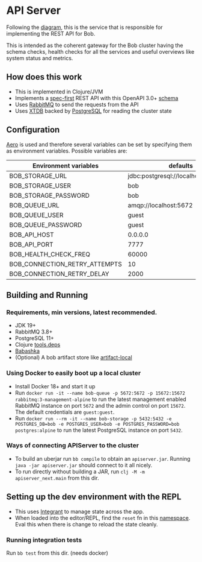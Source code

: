 # API Server

Following the [diagram](https://github.com/bob-cd/bob/issues/70#issuecomment-611661635), this is the service that is responsible for implementing the REST API for Bob.

This is intended as the coherent gateway for the Bob cluster having the schema checks, health checks for all the services and useful overviews like system status and metrics.

## How does this work
- This is implemented in Clojure/JVM
- Implements a [spec-first](https://www.atlassian.com/blog/technology/spec-first-api-development) REST API with this OpenAPI 3.0+ [schema](/apiserver/src/main/resources/bob/api.yaml)
- Uses [RabbitMQ](https://www.rabbitmq.com/) to send the requests from the API
- Uses [XTDB](https://xtdb.com) backed by [PostgreSQL](https://www.postgresql.org/) for reading the cluster state

## Configuration
[Aero](https://github.com/juxt/aero) is used and therefore several variables can be set by specifying them as environment variables. Possible variables are:

| Environment variables         | defaults                             |
|-------------------------------|--------------------------------------|
| BOB_STORAGE_URL               | jdbc:postgresql://localhost:5432/bob |
| BOB_STORAGE_USER              | bob                                  |
| BOB_STORAGE_PASSWORD          | bob                                  |
| BOB_QUEUE_URL                 | amqp://localhost:5672                |
| BOB_QUEUE_USER                | guest                                |
| BOB_QUEUE_PASSWORD            | guest                                |
| BOB_API_HOST                  | 0.0.0.0                              |
| BOB_API_PORT                  | 7777                                 |
| BOB_HEALTH_CHECK_FREQ         | 60000                                |
| BOB_CONNECTION_RETRY_ATTEMPTS | 10                                   |
| BOB_CONNECTION_RETRY_DELAY    | 2000                                 |

## Building and Running

### Requirements, min versions, latest recommended.
- JDK 19+
- RabbitMQ 3.8+
- PostgreSQL 11+
- Clojure [tools.deps](https://clojure.org/guides/getting_started)
- [Babashka](https://github.com/babashka/babashka#installation)
- (Optional) A bob artifact store like [artifact-local](https://github.com/bob-cd/artifact-local)

### Using Docker to easily boot up a local cluster
- Install Docker 18+ and start it up
- Run `docker run -it --name bob-queue -p 5672:5672 -p 15672:15672 rabbitmq:3-management-alpine` to run the latest management enabled RabbitMQ instance on port `5672` and the admin control on port `15672`. The default credentials are `guest:guest`.
- Run `docker run --rm -it --name bob-storage -p 5432:5432 -e POSTGRES_DB=bob -e POSTGRES_USER=bob -e POSTGRES_PASSWORD=bob postgres:alpine` to run the latest PostgreSQL instance on port `5432`.

### Ways of connecting APIServer to the cluster
- To build an uberjar run `bb compile` to obtain an `apiserver.jar`. Running `java -jar apiserver.jar` should connect to it all nicely.
- To run directly without building a JAR, run `clj -M -m apiserver_next.main` from this dir.

## Setting up the dev environment with the REPL
- This uses [Integrant](https://github.com/weavejester/integrant) to manage state across the app.
- When loaded into the editor/REPL, find the `reset` fn in this [namespace](/apiserver/src/apiserver/system.clj). Eval this when there is change to reload the state cleanly.

### Running integration tests
Run `bb test` from this dir. (needs docker)
